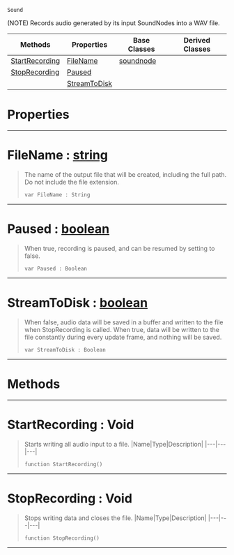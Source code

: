  `Sound`

(NOTE) Records audio generated by its input SoundNodes into a WAV file.

|Methods|Properties|Base Classes|Derived Classes|
|---|---|---|---|
|[ StartRecording](https://github.com/PlasmaEngine/PlasmaDocs/tree/master/docs/C%2B%2B/code_reference/class_reference/recordingnode.markdown#startrecording-void)|[ FileName](https://github.com/PlasmaEngine/PlasmaDocs/tree/master/docs/C%2B%2B/code_reference/class_reference/recordingnode.markdown#filename-plasma-engine-doc)|[soundnode](https://github.com/PlasmaEngine/PlasmaDocs/tree/master/docs/C%2B%2B/code_reference/class_reference/soundnode.markdown)| |
|[ StopRecording](https://github.com/PlasmaEngine/PlasmaDocs/tree/master/docs/C%2B%2B/code_reference/class_reference/recordingnode.markdown#stoprecording-void)|[ Paused](https://github.com/PlasmaEngine/PlasmaDocs/tree/master/docs/C%2B%2B/code_reference/class_reference/recordingnode.markdown#paused-plasma-engine-docum)| | |
| |[ StreamToDisk](https://github.com/PlasmaEngine/PlasmaDocs/tree/master/docs/C%2B%2B/code_reference/class_reference/recordingnode.markdown#streamtodisk-plasma-engine)| | |


 #  Properties


---  
 #  FileName : [string](https://github.com/PlasmaEngine/PlasmaDocs/tree/master/docs/C%2B%2B/code_reference/lightning_base_types/string.markdown)

> The name of the output file that will be created, including the full path. Do not include the file extension.
> ``` lang=cpp, name=Lightning
> var FileName : String


---  
 #  Paused : [boolean](https://github.com/PlasmaEngine/PlasmaDocs/tree/master/docs/C%2B%2B/code_reference/lightning_base_types/boolean.markdown)

> When true, recording is paused, and can be resumed by setting to false.
> ``` lang=cpp, name=Lightning
> var Paused : Boolean


---  
 #  StreamToDisk : [boolean](https://github.com/PlasmaEngine/PlasmaDocs/tree/master/docs/C%2B%2B/code_reference/lightning_base_types/boolean.markdown)

> When false, audio data will be saved in a buffer and written to the file when StopRecording is called. When true, data will be written to the file constantly during every update frame, and nothing will be saved.
> ``` lang=cpp, name=Lightning
> var StreamToDisk : Boolean


---  
 #  Methods


---  
 #  StartRecording : Void

> Starts writing all audio input to a file.
> |Name|Type|Description|
> |---|---|---|
> ``` lang=cpp, name=Lightning
> function StartRecording()
> ``` 


---  
 #  StopRecording : Void

> Stops writing data and closes the file.
> |Name|Type|Description|
> |---|---|---|
> ``` lang=cpp, name=Lightning
> function StopRecording()
> ``` 


---  
 

 